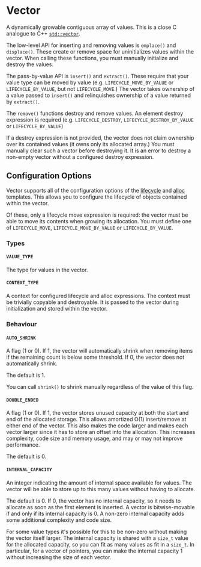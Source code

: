 # Vector

A dynamically growable contiguous array of values. This is a close C analogue to C++ [`std::vector`](https://en.cppreference.com/w/cpp/container/vector).

The low-level API for inserting and removing values is `emplace()` and `displace()`. These create or remove space for uninitializes values within the vector. When calling these functions, you must manually initialize and destroy the values.

The pass-by-value API is `insert()` and `extract()`. These require that your value type can be moved by value (e.g. `LIFECYCLE_MOVE_BY_VALUE` or `LIFECYCLE_BY_VALUE`, but not `LIFECYCLE_MOVE`.) The vector takes ownership of a value passed to `insert()` and relinquishes ownership of a value returned by `extract()`.

The `remove()` functions destroy and remove values. An element destroy expression is required (e.g. `LIFECYCLE_DESTROY`, `LIFECYCLE_DESTROY_BY_VALUE` or `LIFECYCLE_BY_VALUE`)

If a destroy expression is not provided, the vector does not claim ownership over its contained values (it owns only its allocated array.) You must manually clear such a vector before destroying it. It is an error to destroy a non-empty vector without a configured destroy expression.



## Configuration Options

Vector supports all of the configuration options of the [lifecycle](../lifecycle/) and [alloc](../alloc/) templates. This allows you to configure the lifecycle of objects contained within the vector.

Of these, only a lifecycle move expression is required: the vector must be able to move its contents when growing its allocation. You must define one of `LIFECYCLE_MOVE`, `LIFECYCLE_MOVE_BY_VALUE` or `LIFECYCLE_BY_VALUE`.

### Types

#### `VALUE_TYPE`

The type for values in the vector.

#### `CONTEXT_TYPE`

A context for configured lifecycle and alloc expressions. The context must be trivially copyable and destroyable. It is passed to the vector during initialization and stored within the vector.

### Behaviour

#### `AUTO_SHRINK`

A flag (1 or 0). If 1, the vector will automatically shrink when removing items if the remaining count is below some threshold. If 0, the vector does not automatically shrink.

The default is 1.

You can call `shrink()` to shrink manually regardless of the value of this flag.

#### `DOUBLE_ENDED`

A flag (1 or 0). If 1, the vector stores unused capacity at both the start and end of the allocated storage. This allows amortized O(1) insert/remove at either end of the vector. This also makes the code larger and makes each vector larger since it has to store an offset into the allocation. This increases complexity, code size and memory usage, and may or may not improve performance.

The default is 0.

#### `INTERNAL_CAPACITY`

An integer indicating the amount of internal space available for values. The vector will be able to store up to this many values without having to allocate.

The default is 0. If 0, the vector has no internal capacity, so it needs to allocate as soon as the first element is inserted. A vector is bitwise-movable if and only if its internal capacity is 0. A non-zero internal capacity adds some additional complexity and code size.

For some value types it's possible for this to be non-zero without making the vector itself larger. The internal capacity is shared with a `size_t` value for the allocated capacity, so you can fit as many values as fit in a `size_t`. In particular, for a vector of pointers, you can make the internal capacity 1 without increasing the size of each vector.
